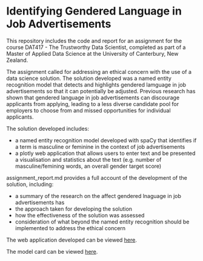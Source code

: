 # Identifying Gendered Language in Job Advertisements

This repository includes the code and report for an assignment for the course DAT417 - The Trustworthy Data Scientist, completed as part of a Master of Applied Data Science at the University of Canterbury, New Zealand.

The assignment called for addressing an ethical concern with the use of a data science solution. The solution developed was a named entity recognition model that detects and highlights gendered lamguage in job advertisements so that it can potentially be adjusted. Previous research has shown that gendered language in job advertisements can discourage applicants from applying, leading to a less diverse candidate pool for employers to choose from and missed opportunities for individual applicants.

The solution developed includes:
- a named entity recognition model developed with spaCy that identifies if a term is masculine or feminine in the context of job advertisements
- a plotly web application that allows users to enter text and be presented a visualisation and statistics about the text (e.g. number of masculine/femining words, an overall gender target score)


assignment_report.md provides a full account of the development of the solution, including:
- a summary of the research on the affect gendered lnaguage in job advertisements has
- the approach taken for developing the solution
- how the effectiveness of the solution was assessed
- consideration of what beyond the named entity recognition should be implemented to address the ethical concern

The web application developed can be viewed [here](http://databa.pythonanywhere.com/).

The model card can be viewed [here](https://github.com/Innoccull/identifying_gendered_language/blob/main/model_card.md).
